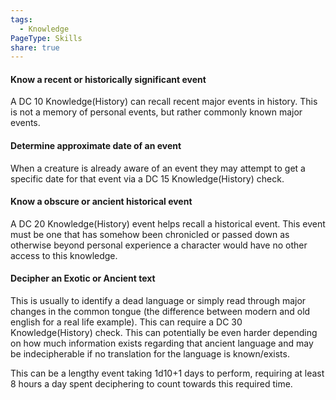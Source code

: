 ```yaml
---
tags:
  - Knowledge
PageType: Skills
share: true
---
```


#### Know a recent or historically significant event

A DC 10 Knowledge(History) can recall recent major events in history. This is not a memory of personal events, but rather commonly known major events.

#### Determine approximate date of an event

When a creature is already aware of an event they may attempt to get a specific date for that event via a DC 15 Knowledge(History) check.

#### Know a obscure or ancient historical event

A DC 20 Knowledge(History) event helps recall a historical event. This event must be one that has somehow been chronicled or passed down as otherwise beyond personal experience a character would have no other access to this knowledge.

#### Decipher an Exotic or Ancient text
This is usually to identify a dead language or simply read through major changes in the common tongue (the difference between modern and old english for a real life example). This can require a DC 30 Knowledge(History) check. This can potentially be even harder depending on how much information exists regarding that ancient language and may be indecipherable if no translation for the language is known/exists.

This can be a lengthy event taking 1d10+1 days to perform, requiring at least 8 hours a day spent deciphering to count towards this required time.